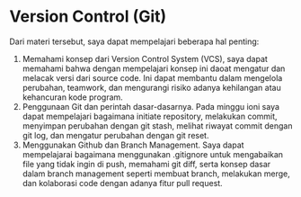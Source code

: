 # Version Control (Git)

Dari materi tersebut, saya dapat mempelajari beberapa hal penting: 
1. Memahami konsep dari Version Control System (VCS), saya dapat memahami bahwa dengan mempelajari konsep ini daoat mengatur dan melacak versi dari source code. Ini dapat membantu dalam mengelola perubahan, teamwork, dan mengurangi risiko adanya kehilangan atau kehancuran kode program.
2. Penggunaan Git dan perintah dasar-dasarnya. Pada minggu ioni saya dapat mempelajari bagaimana initiate repository, melakukan commit, menyimpan perubahan dengan git stash, melihat riwayat commit dengan git log, dan mengatur perubahan dengan git reset. 
3. Menggunakan Github dan Branch Management. Saya dapat mempelajarai bagaimana menggunakan .gitignore untuk mengabaikan file yang tidak ingin di push, memahami git diff, serta konsep dasar dalam branch management seperti membuat branch, melakukan merge, dan kolaborasi code dengan adanya fitur pull request. 